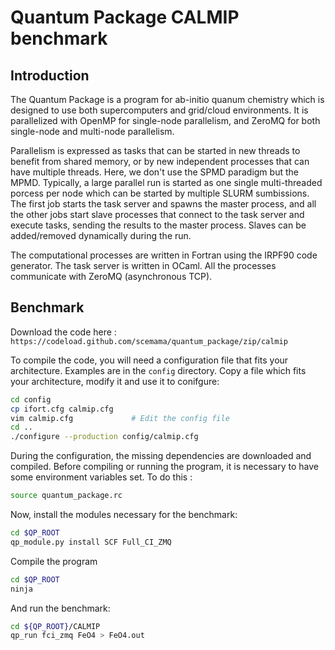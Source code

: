 Quantum Package CALMIP benchmark
================================

Introduction
------------

The Quantum Package is a program for ab-initio quanum chemistry which is
designed to use both supercomputers and grid/cloud environments.  It is
parallelized with OpenMP for single-node parallelism, and ZeroMQ for both
single-node and multi-node parallelism.

Parallelism is expressed as tasks that can be started in new threads to benefit
from shared memory, or by new independent processes that can have multiple
threads. Here, we don't use the SPMD paradigm but the MPMD. Typically, a large
parallel run is started as one single multi-threaded porcess per node which can
be started by multiple SLURM sumbissions. The first job starts the task server
and spawns the master process, and all the other jobs start slave processes
that connect to the task server and execute tasks, sending the results to the
master process. Slaves can be added/removed dynamically during the run.

The computational processes are written in Fortran using the IRPF90 code generator.
The task server is written in OCaml. All the processes communicate with ZeroMQ
(asynchronous TCP).


Benchmark
---------

Download the code here : `https://codeload.github.com/scemama/quantum_package/zip/calmip`

To compile the code, you will need a configuration file that fits your
architecture.  Examples are in the `config` directory. Copy a file which fits
your architecture, modify it and use it to conifgure:

```bash
cd config
cp ifort.cfg calmip.cfg
vim calmip.cfg             # Edit the config file
cd ..
./configure --production config/calmip.cfg
```

During the configuration, the missing dependencies are downloaded and compiled.
Before compiling or running the program, it is necessary to have some environment
variables set. To do this :

```bash
source quantum_package.rc
```

Now, install the modules necessary for the benchmark:

```bash
cd $QP_ROOT
qp_module.py install SCF Full_CI_ZMQ
```

Compile the program

```bash
cd $QP_ROOT
ninja
```

And run the benchmark:

```bash
cd ${QP_ROOT}/CALMIP
qp_run fci_zmq FeO4 > FeO4.out
```
